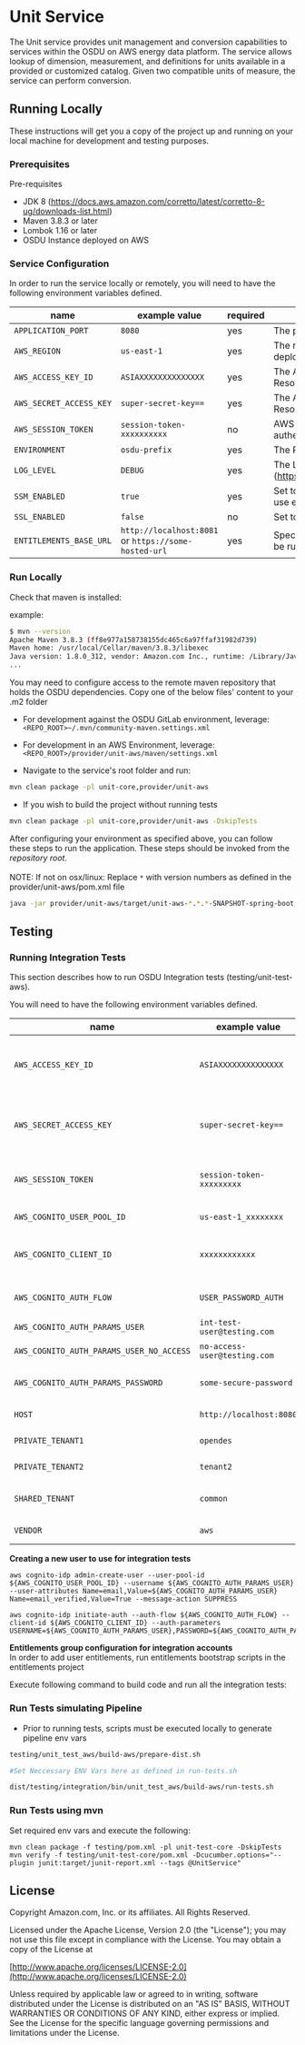 # Unit Service
The Unit service provides unit management and conversion capabilities to services
within the OSDU on AWS energy data platform. The service allows lookup of dimension, measurement, 
and definitions for units available in a provided or customized catalog. Given two compatible units of
measure, the service can perform conversion.

## Running Locally

These instructions will get you a copy of the project up and running on your local machine for development and testing purposes.

### Prerequisites
Pre-requisites

* JDK 8 (https://docs.aws.amazon.com/corretto/latest/corretto-8-ug/downloads-list.html)
* Maven 3.8.3 or later
* Lombok 1.16 or later
* OSDU Instance deployed on AWS

### Service Configuration
In order to run the service locally or remotely, you will need to have the following environment variables defined.

| name | example value | required | description | sensitive? |
| ---  | ---   | ---         | ---        | ---    |
| `APPLICATION_PORT` | `8080` | yes | The port the service will be hosted on. | no |
| `AWS_REGION` | `us-east-1` | yes | The region where resources needed by the service are deployed | no |
| `AWS_ACCESS_KEY_ID` | `ASIAXXXXXXXXXXXXXX` | yes | The AWS Access Key for a user with access to Backend Resources required by the service | yes |
| `AWS_SECRET_ACCESS_KEY` | `super-secret-key==` | yes | The AWS Secret Key for a user with access to Backend Resources required by the service | yes |
| `AWS_SESSION_TOKEN` | `session-token-xxxxxxxxxx` | no | AWS Session token needed if using an SSO user session to authenticate | yes |
| `ENVIRONMENT` | `osdu-prefix` | yes | The Resource Prefix defined during deployment | no |
| `LOG_LEVEL` | `DEBUG` | yes | The Log Level severity to use (https://www.tutorialspoint.com/log4j/log4j_logging_levels.htm) | no |
| `SSM_ENABLED` | `true` | yes | Set to 'true' to use SSM to resolve config properties, otherwise use env vars | no |
| `SSL_ENABLED` | `false` | no | Set to 'false' to disable SSL for local development | no |
| `ENTITLEMENTS_BASE_URL` | `http://localhost:8081` or `https://some-hosted-url` | yes | Specify the base url for an entitlements service instance. Can be run locally or remote | no |


### Run Locally
Check that maven is installed:

example:
```bash
$ mvn --version
Apache Maven 3.8.3 (ff8e977a158738155dc465c6a97ffaf31982d739)
Maven home: /usr/local/Cellar/maven/3.8.3/libexec
Java version: 1.8.0_312, vendor: Amazon.com Inc., runtime: /Library/Java/JavaVirtualMachines/amazon-corretto-8.jdk/Contents/Home/jre
...
```

You may need to configure access to the remote maven repository that holds the OSDU dependencies. Copy one of the below files' content to your .m2 folder
* For development against the OSDU GitLab environment, leverage: `<REPO_ROOT>~/.mvn/community-maven.settings.xml`
* For development in an AWS Environment, leverage: `<REPO_ROOT>/provider/unit-aws/maven/settings.xml`

* Navigate to the service's root folder and run:

```bash
mvn clean package -pl unit-core,provider/unit-aws
```

* If you wish to build the project without running tests

```bash
mvn clean package -pl unit-core,provider/unit-aws -DskipTests
```

After configuring your environment as specified above, you can follow these steps to run the application. These steps should be invoked from the *repository root.*
<br/>
<br/>
NOTE: If not on osx/linux: Replace `*` with version numbers as defined in the provider/unit-aws/pom.xml file

```bash
java -jar provider/unit-aws/target/unit-aws-*.*.*-SNAPSHOT-spring-boot.jar
```

## Testing

### Running Integration Tests
This section describes how to run OSDU Integration tests (testing/unit-test-aws).

You will need to have the following environment variables defined.

| name | example value | description | sensitive?
 | ---  | ---   | ---         | ---        |
| `AWS_ACCESS_KEY_ID` | `ASIAXXXXXXXXXXXXXX` | The AWS Access Key for a user with access to Backend Resources required by the service | yes |
| `AWS_SECRET_ACCESS_KEY` | `super-secret-key==` | The AWS Secret Key for a user with access to Backend Resources required by the service | yes |
| `AWS_SESSION_TOKEN` | `session-token-xxxxxxxxx` | AWS Session token needed if using an SSO user session to authenticate | yes |
| `AWS_COGNITO_USER_POOL_ID` | `us-east-1_xxxxxxxx` | User Pool Id for the reference cognito | no |
| `AWS_COGNITO_CLIENT_ID` | `xxxxxxxxxxxx` | Client ID for the Auth Flow integrated with the Cognito User Pool | no |
| `AWS_COGNITO_AUTH_FLOW` | `USER_PASSWORD_AUTH` | Auth flow used by reference cognito deployment | no |
| `AWS_COGNITO_AUTH_PARAMS_USER` | `int-test-user@testing.com` | Int Test Username | no |
| `AWS_COGNITO_AUTH_PARAMS_USER_NO_ACCESS` | `no-access-user@testing.com` | Int Test No Access Username | no |
| `AWS_COGNITO_AUTH_PARAMS_PASSWORD` | `some-secure-password` | Int Test User/NoAccessUser Password | yes |
| `HOST` | `http://localhost:8080` | The url where the Unit API is hosted | no |  
| `PRIVATE_TENANT1` | `opendes` | Data Partition Id used by int tests | no |
| `PRIVATE_TENANT2` | `tenant2` | Data Partition Id used by int tests | no |
| `SHARED_TENANT` | `common` | Shared Data Partition Id used by int tests | no |
| `VENDOR` | `aws` | CSP running these tests | no |


**Creating a new user to use for integration tests**
 ```
 aws cognito-idp admin-create-user --user-pool-id ${AWS_COGNITO_USER_POOL_ID} --username ${AWS_COGNITO_AUTH_PARAMS_USER} --user-attributes Name=email,Value=${AWS_COGNITO_AUTH_PARAMS_USER} Name=email_verified,Value=True --message-action SUPPRESS

 aws cognito-idp initiate-auth --auth-flow ${AWS_COGNITO_AUTH_FLOW} --client-id ${AWS_COGNITO_CLIENT_ID} --auth-parameters USERNAME=${AWS_COGNITO_AUTH_PARAMS_USER},PASSWORD=${AWS_COGNITO_AUTH_PARAMS_PASSWORD}
 ```

**Entitlements group configuration for integration accounts**
<br/>
In order to add user entitlements, run entitlements bootstrap scripts in the entitlements project

Execute following command to build code and run all the integration tests:

### Run Tests simulating Pipeline

* Prior to running tests, scripts must be executed locally to generate pipeline env vars

```bash
testing/unit_test_aws/build-aws/prepare-dist.sh

#Set Neccessary ENV Vars here as defined in run-tests.sh

dist/testing/integration/bin/unit_test_aws/build-aws/run-tests.sh 
```

### Run Tests using mvn
Set required env vars and execute the following:
```
mvn clean package -f testing/pom.xml -pl unit-test-core -DskipTests
mvn verify -f testing/unit-test-core/pom.xml -Dcucumber.options="--plugin junit:target/junit-report.xml --tags @UnitService"
```

## License
Copyright Amazon.com, Inc. or its affiliates. All Rights Reserved.

Licensed under the Apache License, Version 2.0 (the "License");
you may not use this file except in compliance with the License.
You may obtain a copy of the License at

[http://www.apache.org/licenses/LICENSE-2.0](http://www.apache.org/licenses/LICENSE-2.0)

Unless required by applicable law or agreed to in writing, software
distributed under the License is distributed on an "AS IS" BASIS,
WITHOUT WARRANTIES OR CONDITIONS OF ANY KIND, either express or implied.
See the License for the specific language governing permissions and
limitations under the License.
